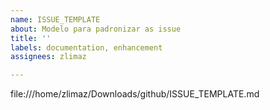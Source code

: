 ```yaml
---
name: ISSUE_TEMPLATE
about: Modelo para padronizar as issue
title: ''
labels: documentation, enhancement
assignees: zlimaz

---
```


file:///home/zlimaz/Downloads/github/ISSUE_TEMPLATE.md
